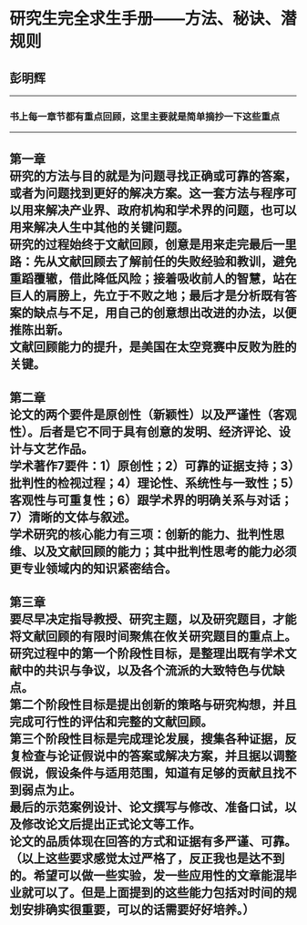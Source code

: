 # 研究生完全求生手册——方法、秘诀、潜规则
## 彭明辉
---
###  书上每一章节都有重点回顾，这里主要就是简单摘抄一下这些重点
---
###  
第一章  
研究的方法与目的就是为问题寻找正确或可靠的答案，或者为问题找到更好的解决方案。这一套方法与程序可以用来解决产业界、政府机构和学术界的问题，也可以用来解决人生中其他的关键问题。  
研究的过程始终于文献回顾，创意是用来走完最后一里路：先从文献回顾去了解前任的失败经验和教训，避免重蹈覆辙，借此降低风险；接着吸收前人的智慧，站在巨人的肩膀上，先立于不败之地；最后才是分析既有答案的缺点与不足，用自己的创意想出改进的办法，以便推陈出新。  
文献回顾能力的提升，是美国在太空竞赛中反败为胜的关键。  
---
第二章  
论文的两个要件是原创性（新颖性）以及严谨性（客观性）。后者是它不同于具有创意的发明、经济评论、设计与文艺作品。  
学术著作7要件：1）原创性；2）可靠的证据支持；3）批判性的检视过程；4）理论性、系统性与一致性；5）客观性与可重复性；6）跟学术界的明确关系与对话；7）清晰的文体与叙述。  
学术研究的核心能力有三项：创新的能力、批判性思维、以及文献回顾的能力；其中批判性思考的能力必须更专业领域内的知识紧密结合。  
---
第三章  
要尽早决定指导教授、研究主题，以及研究题目，才能将文献回顾的有限时间聚焦在攸关研究题目的重点上。  
研究过程中的第一个阶段性目标，是整理出既有学术文献中的共识与争议，以及各个流派的大致特色与优缺点。  
第二个阶段性目标是提出创新的策略与研究构想，并且完成可行性的评估和完整的文献回顾。  
第三个阶段性目标是完成理论发展，搜集各种证据，反复检查与论证假说中的答案或解决方案，并且据以调整假说，假设条件与适用范围，知道有足够的贡献且找不到弱点为止。  
最后的示范案例设计、论文撰写与修改、准备口试，以及修改论文后提出正式论文等工作。  
论文的品质体现在回答的方式和证据有多严谨、可靠。  
（以上这些要求感觉太过严格了，反正我也是达不到的。希望可以做一些实验，发一些应用性的文章能混毕业就可以了。但是上面提到的这些能力包括对时间的规划安排确实很重要，可以的话需要好好培养。）  
---
  